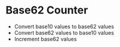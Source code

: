 # Base62 Counter

- Convert base10 values to base62 values
- Convert base62 values to base10 values
- Increment base62 values
